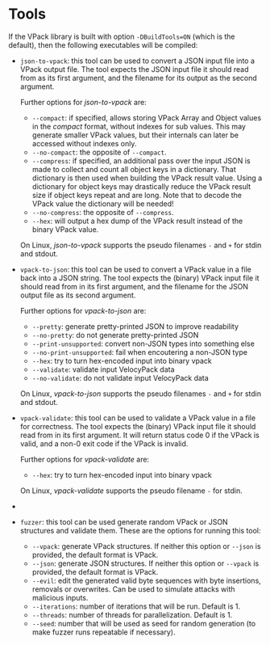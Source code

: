 Tools
=====

If the VPack library is built with option `-DBuildTools=ON` (which is the default), 
then the following executables will be compiled:

* `json-to-vpack`: this tool can be used to convert a JSON input file into a VPack
  output file. The tool expects the JSON input file it should read from as its first 
  argument, and the filename for its output as the second argument.

  Further options for *json-to-vpack* are:
  * `--compact`: if specified, allows storing VPack Array and Object values in the 
    *compact* format, without indexes for sub values. This may generate smaller VPack 
    values, but their internals can later be accessed without indexes only.
  * `--no-compact`: the opposite of `--compact`.
  * `--compress`: if specified, an additional pass over the input JSON is made to
    collect and count all object keys in a dictionary. That dictionary is then used
    when building the VPack result value. Using a dictionary for object keys may
    drastically reduce the VPack result size if object keys repeat and are long.
    Note that to decode the VPack value the dictionary will be needed! 
  * `--no-compress`: the opposite of `--compress`.
  * `--hex`: will output a hex dump of the VPack result instead of the binary VPack
    value.

  On Linux, *json-to-vpack* supports the pseudo filenames `-` and `+` for stdin and
  stdout.

* `vpack-to-json`: this tool can be used to convert a VPack value in a file back into
  a JSON string. The tool expects the (binary) VPack input file it should read from 
  in its first argument, and the filename for the JSON output file as its second argument.

  Further options for *vpack-to-json* are:
  * `--pretty`: generate pretty-printed JSON to improve readability
  * `--no-pretty`: do not generate pretty-printed JSON
  * `--print-unsupported`: convert non-JSON types into something else
  * `--no-print-unsupported`: fail when encoutering a non-JSON type
  * `--hex`: try to turn hex-encoded input into binary vpack
  * `--validate`: validate input VelocyPack data
  * `--no-validate`: do not validate input VelocyPack data

  On Linux, *vpack-to-json* supports the pseudo filenames `-` and `+` for stdin and
  stdout.

* `vpack-validate`: this tool can be used to validate a VPack value in a file for
  correctness. The tool expects the (binary) VPack input file it should read from 
  in its first argument. It will return status code 0 if the VPack is valid, and
  a non-0 exit code if the VPack is invalid.

  Further options for *vpack-validate* are:
  * `--hex`: try to turn hex-encoded input into binary vpack

  On Linux, *vpack-validate* supports the pseudo filename `-` for stdin.
* 
* `fuzzer`: this tool can be used generate random VPack or JSON structures and 
  validate them. 
  These are the options for running this tool:
  * `--vpack`: generate VPack structures. If neither this option or `--json` is
    provided, the default format is VPack.
  * `--json`: generate JSON structures. If neither this option or `--vpack` is
    provided, the default format is VPack.
  * `--evil`: edit the generated valid byte sequences with byte insertions, 
    removals or overwrites. Can be used to simulate attacks with malicious 
    inputs.
  * `--iterations`: number of iterations that will be run. Default is 1.
  * `--threads`: number of threads for parallelization. Default is 1.
  * `--seed`: number that will be used as seed for random generation (to make
    fuzzer runs repeatable if necessary). 
